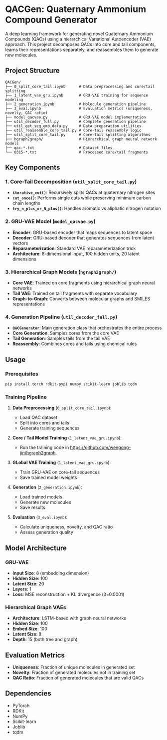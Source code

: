 # QACGen: Quaternary Ammonium Compound Generator

A deep learning framework for generating novel Quaternary Ammonium Compounds (QACs) using a hierarchical Variational Autoencoder (VAE) approach. This project decomposes QACs into core and tail components, learns their representations separately, and reassembles them to generate new molecules.

## Project Structure

```
QACGen/
├── 0_split_core_tail.ipynb      # Data preprocessing and core/tail splitting
├── 1_latent_vae_gru.ipynb       # GRU-VAE training for sequence modeling
├── 2_generation.ipynb           # Molecule generation pipeline
├── 3_eval.ipynb                 # Evaluation metrics (uniqueness, novelty, QAC ratio)
├── model_qacvae.py              # GRU-VAE model implementation
├── util_decoder_full.py         # Complete generation pipeline
├── util_get_seq_emb_data.py     # Data preparation utilities
├── util_reassemble_core_tail.py # Core-tail reassembly logic
├── util_split_core_tail.py      # Core-tail splitting algorithms
├── hgraph2graph/                # Hierarchical graph neural network models
├── qac-*.txt                    # Dataset files
└── 0315-*.txt                   # Processed core/tail fragments
```

## Key Components

### 1. Core-Tail Decomposition (`util_split_core_tail.py`)

- **`iterative_cut()`**: Recursively splits QACs at quaternary nitrogen sites
- **`cut_once()`**: Performs single cuts while preserving minimum carbon chain lengths
- **`try_n_plus_or_N_plus()`**: Handles aromatic vs aliphatic nitrogen notation

### 2. GRU-VAE Model (`model_qacvae.py`)

- **Encoder**: GRU-based encoder that maps sequences to latent space
- **Decoder**: GRU-based decoder that generates sequences from latent vectors
- **Reparameterization**: Standard VAE reparameterization trick
- **Architecture**: 8-dimensional input, 100 hidden units, 20 latent dimensions

### 3. Hierarchical Graph Models (`hgraph2graph/`)

- **Core VAE**: Trained on core fragments using hierarchical graph neural networks
- **Tail VAE**: Trained on tail fragments with separate vocabulary
- **Graph-to-Graph**: Converts between molecular graphs and SMILES representations

### 4. Generation Pipeline (`util_decoder_full.py`)

- **`QACGenerator`**: Main generation class that orchestrates the entire process
- **Core Generation**: Samples cores from the core VAE
- **Tail Generation**: Samples tails from the tail VAE
- **Reassembly**: Combines cores and tails using chemical rules

## Usage

### Prerequisites

```bash
pip install torch rdkit-pypi numpy scikit-learn joblib tqdm
```

### Training Pipeline

1. **Data Preprocessing** (`0_split_core_tail.ipynb`):
   - Load QAC dataset
   - Split into cores and tails
   - Generate training sequences

2. **Core / Tail Model Training** (`1_latent_vae_gru.ipynb`):
   - Run the training code in https://github.com/wengong-jin/hgraph2graph.

3. **GLobal VAE Training** (`1_latent_vae_gru.ipynb`):
   - Train GRU-VAE on core-tail sequences
   - Save trained model weights

3. **Generation** (`2_generation.ipynb`):
   - Load trained models
   - Generate new molecules
   - Save results

4. **Evaluation** (`3_eval.ipynb`):
   - Calculate uniqueness, novelty, and QAC ratio
   - Assess generation quality

## Model Architecture

### GRU-VAE
- **Input Size**: 8 (embedding dimension)
- **Hidden Size**: 100
- **Latent Size**: 20
- **Layers**: 1
- **Loss**: MSE reconstruction + KL divergence (β=0.0001)

### Hierarchical Graph VAEs
- **Architecture**: LSTM-based with graph neural networks
- **Hidden Size**: 100
- **Embed Size**: 100
- **Latent Size**: 8
- **Depth**: 15 (both tree and graph)

## Evaluation Metrics

- **Uniqueness**: Fraction of unique molecules in generated set
- **Novelty**: Fraction of generated molecules not in training set
- **QAC Ratio**: Fraction of generated molecules that are valid QACs

## Dependencies

- PyTorch
- RDKit
- NumPy
- Scikit-learn
- Joblib
- tqdm

